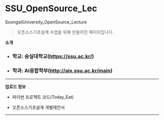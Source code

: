 # SSU_OpenSource_Lec
SoongsilUniversity_OpenSource_Lecture


>오픈소스기초설계 수업을 위해 만들어진 페이지입니다.

__소개__
* ### 학교: 숭실대학교(https://ssu.ac.kr/)
* ### 학과: AI융합학부(http://aix.ssu.ac.kr/main)
<hr/>

__업로드 정보__
* 파이썬 프로젝트 코드(Today_Eat)

* 오픈소스기초설계 개별제안서
<hr/>
